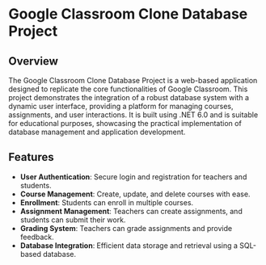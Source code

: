 # Google Classroom Clone Database Project

## Overview

The Google Classroom Clone Database Project is a web-based application designed to replicate the core functionalities of Google Classroom. This project demonstrates the integration of a robust database system with a dynamic user interface, providing a platform for managing courses, assignments, and user interactions. It is built using .NET 6.0 and is suitable for educational purposes, showcasing the practical implementation of database management and application development.

## Features

- **User Authentication**: Secure login and registration for teachers and students.
- **Course Management**: Create, update, and delete courses with ease.
- **Enrollment**: Students can enroll in multiple courses.
- **Assignment Management**: Teachers can create assignments, and students can submit their work.
- **Grading System**: Teachers can grade assignments and provide feedback.
- **Database Integration**: Efficient data storage and retrieval using a SQL-based database.



